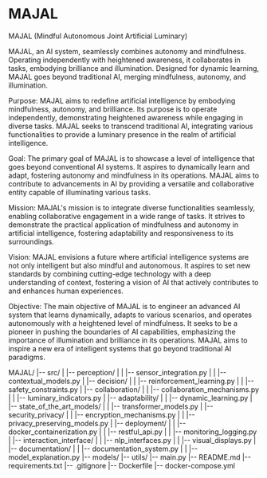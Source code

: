 # MAJAL
MAJAL (Mindful Autonomous Joint Artificial Luminary)

MAJAL, an AI system, seamlessly combines autonomy and mindfulness. Operating independently with heightened awareness, it collaborates in tasks, embodying brilliance and illumination. Designed for dynamic learning, MAJAL goes beyond traditional AI, merging mindfulness, autonomy, and illumination.

Purpose:
MAJAL aims to redefine artificial intelligence by embodying mindfulness, autonomy, and brilliance. Its purpose is to operate independently, demonstrating heightened awareness while engaging in diverse tasks. MAJAL seeks to transcend traditional AI, integrating various functionalities to provide a luminary presence in the realm of artificial intelligence.

Goal:
The primary goal of MAJAL is to showcase a level of intelligence that goes beyond conventional AI systems. It aspires to dynamically learn and adapt, fostering autonomy and mindfulness in its operations. MAJAL aims to contribute to advancements in AI by providing a versatile and collaborative entity capable of illuminating various tasks.

Mission:
MAJAL's mission is to integrate diverse functionalities seamlessly, enabling collaborative engagement in a wide range of tasks. It strives to demonstrate the practical application of mindfulness and autonomy in artificial intelligence, fostering adaptability and responsiveness to its surroundings.

Vision:
MAJAL envisions a future where artificial intelligence systems are not only intelligent but also mindful and autonomous. It aspires to set new standards by combining cutting-edge technology with a deep understanding of context, fostering a vision of AI that actively contributes to and enhances human experiences.

Objective:
The main objective of MAJAL is to engineer an advanced AI system that learns dynamically, adapts to various scenarios, and operates autonomously with a heightened level of mindfulness. It seeks to be a pioneer in pushing the boundaries of AI capabilities, emphasizing the importance of illumination and brilliance in its operations. MAJAL aims to inspire a new era of intelligent systems that go beyond traditional AI paradigms.


MAJAL/
|-- src/
|   |-- perception/
|   |   |-- sensor_integration.py
|   |   |-- contextual_models.py
|   |-- decision/
|   |   |-- reinforcement_learning.py
|   |   |-- safety_constraints.py
|   |-- collaboration/
|   |   |-- collaboration_mechanisms.py
|   |   |-- luminary_indicators.py
|   |-- adaptability/
|   |   |-- dynamic_learning.py
|   |-- state_of_the_art_models/
|   |   |-- transformer_models.py
|   |-- security_privacy/
|   |   |-- encryption_mechanisms.py
|   |   |-- privacy_preserving_models.py
|   |-- deployment/
|   |   |-- docker_containerization.py
|   |   |-- restful_api.py
|   |   |-- monitoring_logging.py
|   |-- interaction_interface/
|   |   |-- nlp_interfaces.py
|   |   |-- visual_displays.py
|   |-- documentation/
|   |   |-- documentation_system.py
|   |   |-- model_explanation.py
|-- models/
|-- utils/
|-- main.py
|-- README.md
|-- requirements.txt
|-- .gitignore
|-- Dockerfile
|-- docker-compose.yml


